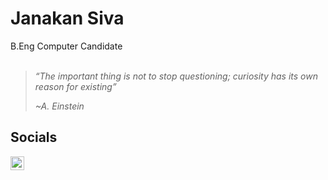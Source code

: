 <h1>Janakan Siva</h1>
B.Eng Computer Candidate </br>

</br>

>*<q>The important thing is not to stop questioning; curiosity has its own reason for existing<address>~A. Einstein</address></q>*

<h2 align="left">Socials</h2>

<!-- [<img align="left" alt="Janakan2466 | Website" width="22px" src="https://raw.githubusercontent.com/iconic/open-iconic/master/svg/globe.svg" />][website] -->
[<img align="left" alt="Janakan2466 | Medium" width="22px" src="https://cdn.jsdelivr.net/npm/simple-icons@v3/icons/medium.svg" />][medium]
<!-- [<img align="left" alt="Janakan2466 | LinkedIn" width="22px" src="https://cdn.jsdelivr.net/npm/simple-icons@v3/icons/linkedin.svg" />][linkedin] -->

<!-- [website]: https://janakan.live/ -->
<!-- [linkedin]: https://www.linkedin.com/in/janakan2466/ -->
[medium]: https://medium.com/@JanakanS

